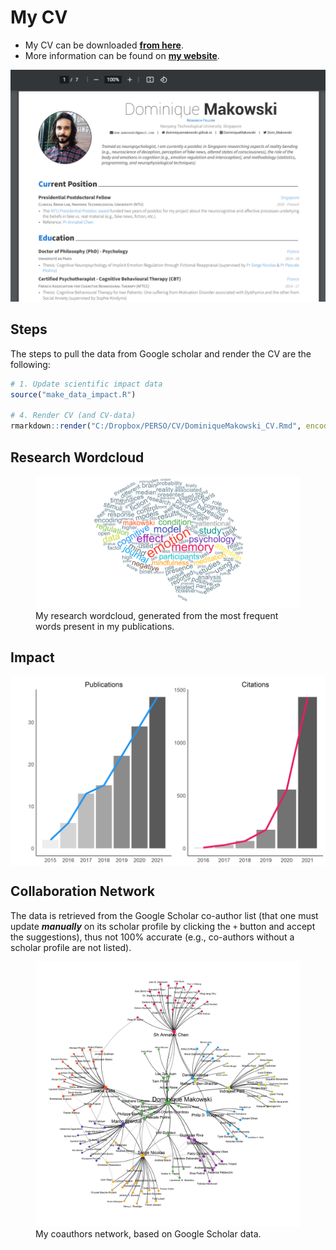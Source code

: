 
# My CV

-   My CV can be downloaded [**from
    here**](https://dominiquemakowski.github.io/CV/).
-   More information can be found on [**my
    website**](https://dominiquemakowski.github.io).

[![](img/preview.png)](https://dominiquemakowski.github.io/CV/)

## Steps

The steps to pull the data from Google scholar and render the CV are the
following:

``` r
# 1. Update scientific impact data
source("make_data_impact.R")

# 4. Render CV (and CV-data)
rmarkdown::render("C:/Dropbox/PERSO/CV/DominiqueMakowski_CV.Rmd", encoding = "UTF-8")
```

## Research Wordcloud

<figure>
<img src="https://raw.githubusercontent.com/DominiqueMakowski/CV/main/img/wordcloud.png"/>
<figcaption>
My research wordcloud, generated from the most frequent words present in
my publications.
</figcaption>
</figure>

## Impact

<img src="img/scientificImpact-1.png" style="display: block; margin: auto;" />

## Collaboration Network

The data is retrieved from the Google Scholar co-author list (that one
must update ***manually*** on its scholar profile by clicking the `+`
button and accept the suggestions), thus not 100% accurate (e.g.,
co-authors without a scholar profile are not listed).

<figure>
<img src="https://raw.githubusercontent.com/DominiqueMakowski/CV/main/img/collaboration_network.png"/>
<figcaption>
My coauthors network, based on Google Scholar data.
</figcaption>
</figure>
